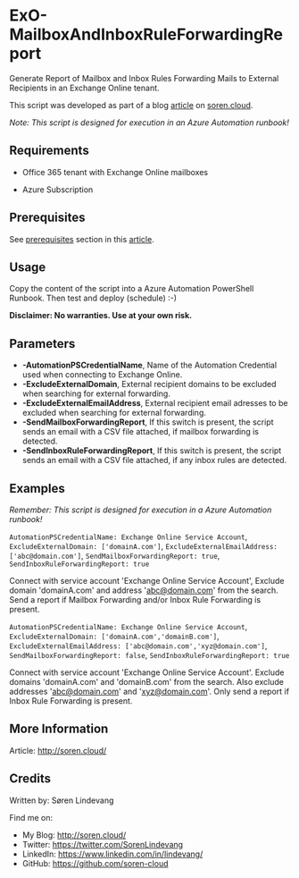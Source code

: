 ExO-MailboxAndInboxRuleForwardingReport
===========
Generate Report of Mailbox and Inbox Rules Forwarding Mails to External Recipients in an Exchange Online tenant.

This script was developed as part of a blog [article] on [soren.cloud].

*Note: This script is designed for execution in an Azure Automation runbook!*


## Requirements
* Office 365 tenant with Exchange Online mailboxes 
 
* Azure Subscription


## Prerequisites
See [prerequisites] section in this [article].

## Usage
Copy the content of the script into a Azure Automation PowerShell Runbook. Then test and deploy (schedule) :-)

**Disclaimer: No warranties. Use at your own risk.**

## Parameters
* **-AutomationPSCredentialName**, Name of the Automation Credential used when connecting to Exchange Online.
* **-ExcludeExternalDomain**, External recipient domains to be excluded when searching for external forwarding.
* **-ExcludeExternalEmailAddress**, External recipient email adresses to be excluded when searching for external forwarding.
* **-SendMailboxForwardingReport**, If this switch is present, the script sends an email with a CSV file attached, if mailbox forwarding is detected.
* **-SendInboxRuleForwardingReport**, If this switch is present, the script sends an email with a CSV file attached, if any inbox rules are detected.

## Examples
*Remember: This script is designed for execution in a Azure Automation runbook!*

`AutomationPSCredentialName: Exchange Online Service Account`, `ExcludeExternalDomain: ['domainA.com']`, `ExcludeExternalEmailAddress: ['abc@domain.com']`, `SendMailboxForwardingReport: true`, `SendInboxRuleForwardingReport: true`

Connect with service account 'Exchange Online Service Account', Exclude domain 'domainA.com' and address 'abc@domain.com' from the search. Send a report if Mailbox Forwarding and/or Inbox Rule Forwarding is present.

`AutomationPSCredentialName: Exchange Online Service Account`, `ExcludeExternalDomain: ['domainA.com','domainB.com']`, `ExcludeExternalEmailAddress: ['abc@domain.com','xyz@domain.com']`, `SendMailboxForwardingReport: false`, `SendInboxRuleForwardingReport: true`

Connect with service account 'Exchange Online Service Account'. Exclude domains 'domainA.com' and 'domainB.com' from the search. Also exclude addresses 'abc@domain.com' and 'xyz@domain.com'. Only send a report if Inbox Rule Forwarding is present.

## More Information
Article: <http://soren.cloud/>


## Credits
Written by: Søren Lindevang

Find me on:

* My Blog: <http://soren.cloud/>
* Twitter: <https://twitter.com/SorenLindevang>
* LinkedIn: <https://www.linkedin.com/in/lindevang/>
* GitHub: <https://github.com/soren-cloud>

[article]: http://soren.cloud/o365-secure-score-azure-automation-part-2-external-forwarding-report/
[my blog]: http://soren.cloud/
[soren.cloud]: http://soren.cloud/
[prerequisites]: http://soren.cloud/o365-secure-score-azure-automation-part-2-external-forwarding-report/#CreateExchangeOnlineServiceAccount